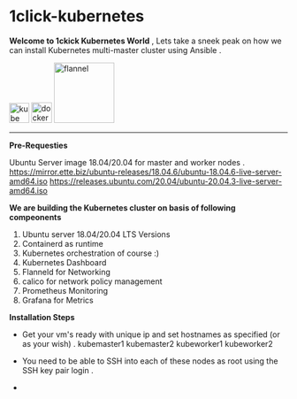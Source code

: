 # 1click-kubernetes
**Welcome to 1ckick Kubernetes World** , Lets take a sneek peak on how we can install Kubernetes multi-master cluster using Ansible .


<img width="36" alt="kube" src="https://user-images.githubusercontent.com/99710234/154669206-f2927d33-db97-43ac-b8e5-1340692767d6.png"> <img width="37" alt="docker" src="https://user-images.githubusercontent.com/99710234/154669208-eeab2758-d86d-438b-a566-071690820a6a.png"> <img width="109" alt="flannel" src="https://user-images.githubusercontent.com/99710234/154669213-e7153a7e-14b8-4959-8761-9a300348f074.png">

______________________________________________________________________________________________

**Pre-Requesties**

Ubuntu Server image 18.04/20.04 for master and worker nodes .
https://mirror.ette.biz/ubuntu-releases/18.04.6/ubuntu-18.04.6-live-server-amd64.iso
https://releases.ubuntu.com/20.04/ubuntu-20.04.3-live-server-amd64.iso

**We are building the Kubernetes cluster on basis of following compeonents**

1) Ubuntu server 18.04/20.04 LTS Versions 
2) Containerd as runtime
3) Kubernetes orchestration of course :)
4) Kubernetes Dashboard
5) Flanneld for Networking
6) calico for network policy management 
7) Prometheus Monitoring
8) Grafana for Metrics

**Installation Steps**

* Get your vm's ready with unique ip and set hostnames as specified (or as your wish) .
kubemaster1
kubemaster2
kubeworker1
kubeworker2
  
 * You need to be able to SSH into each of these nodes as root using the SSH key pair login .
 * 
 
  



 
